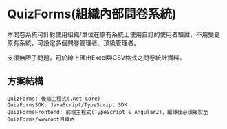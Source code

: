 ﻿QuizForms(組織內部問卷系統)
=====
本問卷系統可針對使用組織/單位在原有系統上使用自訂的使用者驗證，不用變更原有系統，可設定多個問卷管理者、頂級管理者。

支援無限子問題，可於線上匯出Excel與CSV格式之問卷統計資料。

## 方案結構
```
QuizForms: 後端主程式(.net Core)
QuizFormsSDK: JavaScript/TypeScript SDK
QuizFormsFrontend: 前端主程式(TypeScript & Angular2)，編譯後必須複製至QuizForms/wwwroot目錄內
```